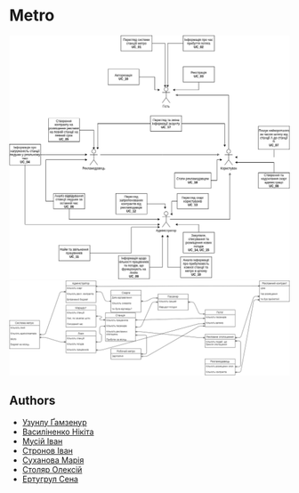 # Metro

![](./UCM.png)
![](ERmodel.png)


## **Authors**

 * [Узунлу Ґамзенур](https://github.com/pinhanderler)
 * [Василіненко Нікіта](https://github.com/tr1ckste)
 * [Мусій Іван](https://github.com/Turt-le-go)
 * [Стронов Іван](https://github.com/Miroso02)
 * [Суханова Марія](https://github.com/LovelyDrug)
 * [Столяр Олексій](https://github.com/eggcarrier92)
 * [Ертугрул Сена](https://github.com/senaertugrul)

